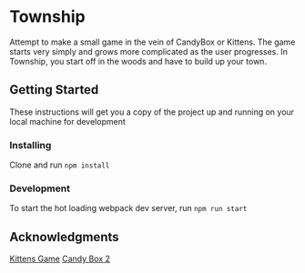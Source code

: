 # Township

Attempt to make a small game in the vein of CandyBox or Kittens. The game starts very simply and grows more complicated as the user progresses. In Township, you start off in the woods and have to build up your town.

## Getting Started

These instructions will get you a copy of the project up and running on your local machine for development

### Installing

Clone and run `npm install`

### Development

To start the hot loading webpack dev server, run `npm run start`

## Acknowledgments

[Kittens Game](http://bloodrizer.ru/games/kittens/#)
[Candy Box 2](https://candybox2.github.io/candybox/)
